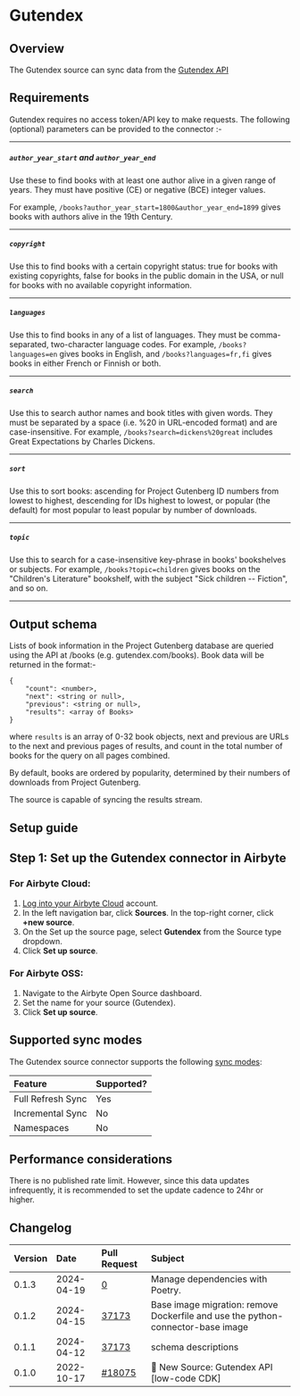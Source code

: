# Gutendex

## Overview

The Gutendex source can sync data from the [Gutendex API](https://gutendex.com/)

## Requirements

Gutendex requires no access token/API key to make requests.
The following (optional) parameters can be provided to the connector :-
___
##### `author_year_start` and `author_year_end`
Use these to find books with at least one author alive in a given range of years. They must have positive (CE) or negative (BCE) integer values. 

For example, `/books?author_year_start=1800&author_year_end=1899` gives books with authors alive in the 19th Century.
___
##### `copyright`
Use this to find books with a certain copyright status: true for books with existing copyrights, false for books in the public domain in the USA, or null for books with no available copyright information.
___
##### `languages`
Use this to find books in any of a list of languages. They must be comma-separated, two-character language codes. For example, `/books?languages=en` gives books in English, and `/books?languages=fr,fi` gives books in either French or Finnish or both.
___
##### `search`
Use this to search author names and book titles with given words. They must be separated by a space (i.e. %20 in URL-encoded format) and are case-insensitive. For example, `/books?search=dickens%20great` includes Great Expectations by Charles Dickens.
___
##### `sort`
Use this to sort books: ascending for Project Gutenberg ID numbers from lowest to highest, descending for IDs highest to lowest, or popular (the default) for most popular to least popular by number of downloads.
___
##### `topic`
Use this to search for a case-insensitive key-phrase in books' bookshelves or subjects. For example, `/books?topic=children` gives books on the "Children's Literature" bookshelf, with the subject "Sick children -- Fiction", and so on.
___

## Output schema

Lists of book information in the Project Gutenberg database are queried using the API at /books (e.g. gutendex.com/books). Book data will be returned in the format:-

```
{
    "count": <number>,
    "next": <string or null>,
    "previous": <string or null>,
    "results": <array of Books>
}
```

where `results` is an array of 0-32 book objects, next and previous are URLs to the next and previous pages of results, and count in the total number of books for the query on all pages combined.

By default, books are ordered by popularity, determined by their numbers of downloads from Project Gutenberg.

The source is capable of syncing the results stream.

## Setup guide

## Step 1: Set up the Gutendex connector in Airbyte

### For Airbyte Cloud:

1. [Log into your Airbyte Cloud](https://cloud.airbyte.com/workspaces) account.
2. In the left navigation bar, click **Sources**. In the top-right corner, click **+new source**.
3. On the Set up the source page, select **Gutendex** from the Source type dropdown.
4. Click **Set up source**.

### For Airbyte OSS:

1. Navigate to the Airbyte Open Source dashboard.
2. Set the name for your source (Gutendex).
3. Click **Set up source**.

## Supported sync modes

The Gutendex source connector supports the following [sync modes](https://docs.airbyte.com/cloud/core-concepts#connection-sync-modes):

| Feature           | Supported? |
| :---------------- | :--------- |
| Full Refresh Sync | Yes        |
| Incremental Sync  | No         |
| Namespaces        | No         |

## Performance considerations

There is no published rate limit. However, since this data updates infrequently, it is recommended to set the update cadence to 24hr or higher.

## Changelog

| Version | Date       | Pull Request                                              | Subject                                    |
| :------ | :--------- | :-------------------------------------------------------- | :----------------------------------------- |
| 0.1.3 | 2024-04-19 | [0](https://github.com/airbytehq/airbyte/pull/0) | Manage dependencies with Poetry. |
| 0.1.2 | 2024-04-15 | [37173](https://github.com/airbytehq/airbyte/pull/37173) | Base image migration: remove Dockerfile and use the python-connector-base image |
| 0.1.1 | 2024-04-12 | [37173](https://github.com/airbytehq/airbyte/pull/37173) | schema descriptions |
| 0.1.0   | 2022-10-17 | [#18075](https://github.com/airbytehq/airbyte/pull/18075) | 🎉 New Source: Gutendex API [low-code CDK] |
